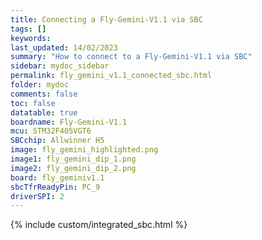 ```yaml
---
title: Connecting a Fly-Gemini-V1.1 via SBC
tags: []
keywords: 
last_updated: 14/02/2023
summary: "How to connect to a Fly-Gemini-V1.1 via SBC"
sidebar: mydoc_sidebar
permalink: fly_gemini_v1.1_connected_sbc.html
folder: mydoc
comments: false
toc: false
datatable: true
boardname: Fly-Gemini-V1.1
mcu: STM32F405VGT6
SBCchip: Allwinner H5
image: fly_gemini_highlighted.png
image1: fly_gemini_dip_1.png
image2: fly_gemini_dip_2.png
board: fly_geminiv1.1
sbcTfrReadyPin: PC_9
driverSPI: 2
---
```


{% include custom/integrated_sbc.html %}
